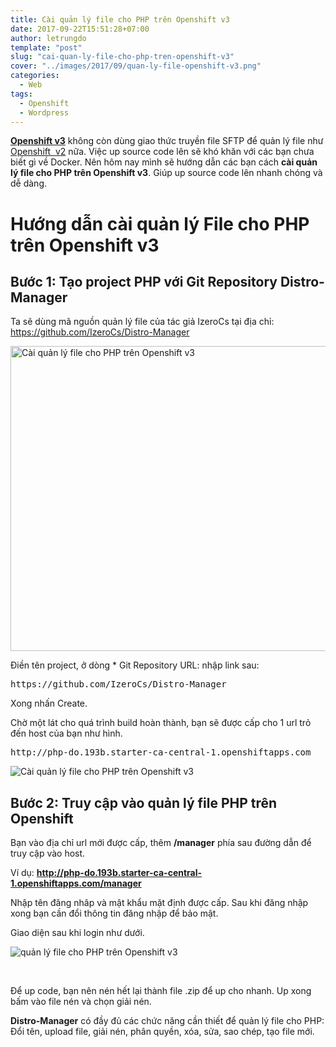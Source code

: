 ```yaml
---
title: Cài quản lý file cho PHP trên Openshift v3
date: 2017-09-22T15:51:28+07:00
author: letrungdo
template: "post"
slug: "cai-quan-ly-file-cho-php-tren-openshift-v3"
cover: "../images/2017/09/quan-ly-file-openshift-v3.png"
categories:
  - Web
tags:
  - Openshift
  - Wordpress
---
```

<a href="/huong-dan-su-dung-openshift-v3-toan-tap/" target="_blank" rel="noopener"><strong>Openshift v3</strong></a> không còn dùng giao thức truyền file SFTP để quản lý file như <a href="/hosting-free/openshift/" target="_blank" rel="noopener">Openshift  v2</a> nữa. Việc up source code lên sẽ khó khăn với các bạn chưa biết gì về Docker. Nên hôm nay mình sẽ hướng dẫn các bạn cách **cài quản lý file cho PHP trên Openshift v3**. Giúp up source code lên nhanh chóng và dễ dàng.

# Hướng dẫn cài quản lý File cho PHP trên Openshift v3

## Bước 1: Tạo project PHP với Git Repository Distro-Manager

Ta sẽ dùng mã nguồn quản lý file của tác giả IzeroCs tại địa chỉ: <a href="https://github.com/IzeroCs/Distro-Manager" target="_blank" rel="noopener">https://github.com/IzeroCs/Distro-Manager</a>

<img class="aligncenter wp-image-263 size-full" src="/media/2017/09/tao-project-php.png" alt="Cài quản lý file cho PHP trên Openshift v3" width="957" height="488" srcset="/media/2017/09/tao-project-php.png 957w, /media/2017/09/tao-project-php-768x392.png 768w" sizes="(max-width: 957px) 100vw, 957px" /> 

Điền tên project, ở dòng * Git Repository URL: nhập link sau:

<pre>https://github.com/IzeroCs/Distro-Manager</pre>

Xong nhấn Create.

Chờ một lát cho quá trình build hoàn thành, bạn sẽ được cấp cho 1 url trỏ đến host của bạn như hình.

<pre>http://php-do.193b.starter-ca-central-1.openshiftapps.com</pre>

<img class="aligncenter size-full" src="/media/2017/09/php-build-complete.png" alt="Cài quản lý file cho PHP trên Openshift v3" /> 

## Bước 2: Truy cập vào quản lý file PHP trên Openshift

Bạn vào địa chỉ url mới được cấp, thêm **/manager** phía sau đường dẫn để truy cập vào host.

Ví dụ: **http://php-do.193b.starter-ca-central-1.openshiftapps.com/manager**

Nhập tên đăng nhâp và mật khẩu mặt định được cấp. Sau khi đăng nhập xong bạn cần đổi thông tin đăng nhập để bảo mật.

Giao diện sau khi login như dưới.

<img class="aligncenter size-full" src="/media/2017/09/quan-ly-file-openshift-v3.png" alt="quản lý file cho PHP trên Openshift v3" /> 

&nbsp;

Để up code, bạn nên nén hết lại thành file .zip để up cho nhanh. Up xong bấm vào file nén và chọn giải nén.

**Distro-Manager** có đầy đủ các chức năng cần thiết để quản lý file cho PHP: Đổi tên, upload file, giải nén, phân quyền, xóa, sửa, sao chép, tạo file mới.